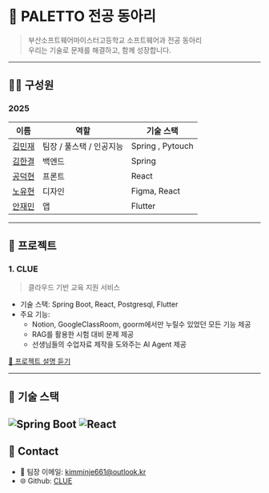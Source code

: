 # 🚀 PALETTO 전공 동아리

> 부산소프트웨어마이스터고등학교 소프트웨어과 전공 동아리  
> 우리는 기술로 문제를 해결하고, 함께 성장합니다.

---

## 🧑‍💻 구성원
### 2025
| 이름 | 역할 | 기술 스택 |
|------|------|------------|
| [김민재](https://github.com/fixgramwork) | 팀장 / 풀스택 / 인공지능 | Spring , Pytouch |
| [김한결](https://github.com/Hgyeol) | 백엔드 | Spring |
| [공덕현](https://github.com/orgs/EscapeFrame/people/kongduk) | 프론트 | React |
| [노유현](https://github.com/Rohyoohyun) | 디자인 | Figma, React |
| [안재민](https://github.com/dkswoans) | 앱 | Flutter |

---

## 📁 프로젝트

### 1. CLUE
> 클라우드 기반 교육 지원 서비스

- 기술 스택: Spring Boot, React, Postgresql, Flutter
- 주요 기능:
  - Notion, GoogleClassRoom, goorm에서만 누릴수 있었던 모든 기능 제공
  - RAG를 활용한 시험 대비 문제 제공
  - 선생님들의 수업자료 제작을 도와주는 AI Agent 제공

[📎 프로젝트 설명 듣기 ](https://victorious-secure-70d.notion.site/CLUE-1e41a084dc4680cf96b4de2e708f9a4e?pvs=4)

---

## 📌 기술 스택

![Spring Boot](https://img.shields.io/badge/SpringBoot-6DB33F?style=for-the-badge&logo=springboot&logoColor=white)
![React](https://img.shields.io/badge/React-20232A?style=for-the-badge&logo=react&logoColor=61DAFB)
---

## 🔗 Contact

- 💬 팀장 이메일: kimminje661@outlook.kr
- 🌐 Github: [CLUE](https://github.com/orgs/EscapeFrame/dashboard)
